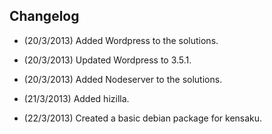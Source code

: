 Changelog
---

 * (20/3/2013) Added Wordpress to the solutions.
 
 * (20/3/2013) Updated Wordpress to 3.5.1.
 
 * (20/3/2013) Added Nodeserver to the solutions.

 * (21/3/2013) Added hizilla.
 
 * (22/3/2013) Created a basic debian package for kensaku.
